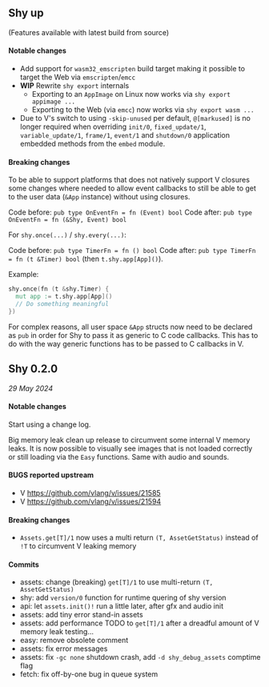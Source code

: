 ## Shy up

(Features available with latest build from source)

#### Notable changes

* Add support for `wasm32_emscripten` build target making it possible to target the Web via `emscripten`/`emcc`
* **WIP** Rewrite `shy export` internals
  - Exporting to an `AppImage` on Linux now works via `shy export appimage ...`
  - Exporting to the Web (via `emcc`) now works via `shy export wasm ...`
* Due to V's switch to using `-skip-unused` per default, `@[markused]` is no longer required
  when overriding `init/0`, `fixed_update/1`, `variable_update/1`, `frame/1`, `event/1` and `shutdown/0`
  application embedded methods from the `embed` module.

#### Breaking changes

To be able to support platforms that does not natively support V closures some changes where needed to allow event
callbacks to still be able to get to the user data (`&App` instance) without using closures.

Code before:
  `pub type OnEventFn = fn (Event) bool`
Code after:
  `pub type OnEventFn = fn (&Shy, Event) bool`

For `shy.once(...)` / `shy.every(...)`:

Code before:
  `pub type TimerFn = fn () bool`
Code after:
  `pub type TimerFn = fn (t &Timer) bool` (then `t.shy.app[App]()`).

Example:

```v
shy.once(fn (t &shy.Timer) {
  mut app := t.shy.app[App]()
  // Do something meaningful
})
```

For complex reasons, all user space `&App` structs now need to be declared as `pub` in order for Shy to
pass it as generic to C code callbacks. This has to do with the way generic
functions has to be passed to C callbacks in V.

## Shy 0.2.0
*29 May 2024*

#### Notable changes

Start using a change log.

Big memory leak clean up release to circumvent some internal V memory leaks.
It is now possible to visually see images that is not loaded correctly or still loading via the `Easy` functions. Same
with audio and sounds.

#### BUGS reported upstream

* V https://github.com/vlang/v/issues/21585
* V https://github.com/vlang/v/issues/21594

#### Breaking changes

* `Assets.get[T]/1` now uses a multi return `(T, AssetGetStatus)` instead of `!T` to circumvent V leaking memory

#### Commits

* assets: change (breaking) `get[T]/1` to use multi-return `(T, AssetGetStatus)`
* shy: add `version/0` function for runtime quering of shy version
* api: let `assets.init()!` run a little later, after gfx and audio init
* assets: add tiny error stand-in assets
* assets: add performance TODO to `get[T]/1` after a dreadful amount of V memory leak testing...
* easy: remove obsolete comment
* assets: fix error messages
* assets: fix `-gc none` shutdown crash, add `-d shy_debug_assets` comptime flag
* fetch: fix off-by-one bug in queue system
